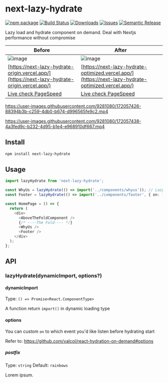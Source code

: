 # next-lazy-hydrate
[![npm package][npm-img]][npm-url]
[![Build Status][build-img]][build-url]
[![Downloads][downloads-img]][downloads-url]
[![Issues][issues-img]][issues-url]
[![Semantic Release][semantic-release-img]][semantic-release-url]

Lazy load and hydrate component on demand. Deal with Nextjs performance without compromise

| Before      | After |
| ----------- | ----------- |
| ![image](https://user-images.githubusercontent.com/9281080/172057721-dd9c7491-0a3b-4018-93e8-95115245e4c9.png)      | ![image](https://user-images.githubusercontent.com/9281080/172057767-518acf31-f9f7-4168-abcb-c889ed63e71c.png)       |
| [https://next-lazy-hydrate-origin.vercel.app/](https://next-lazy-hydrate-origin.vercel.app/)  | [https://next-lazy-hydrate-optimized.vercel.app/](https://next-lazy-hydrate-optimized.vercel.app/) |
| [Live check PageSpeed](https://pagespeed.web.dev/report?url=https%3A%2F%2Fnext-lazy-hydrate-origin.vercel.app%2F&form_factor=mobile) | [Live check PageSpeed](https://pagespeed.web.dev/report?url=https%3A%2F%2Fnext-lazy-hydrate-optimized.vercel.app%2F&form_factor=mobile)  |



https://user-images.githubusercontent.com/9281080/172057426-88394b3b-c259-4db0-b674-d996565fe9c2.mp4

https://user-images.githubusercontent.com/9281080/172057438-4a3fed9c-b232-4d95-b1e4-e968910df667.mp4



## Install

```bash
npm install next-lazy-hydrate
```

## Usage

```ts
import lazyHydrate from 'next-lazy-hydrate';

const WhyUs = lazyHydrate(() => import('../components/whyus')); // Lazy hydrate when scroll into view
const Footer = lazyHydrate(() => import('../components/footer', { on: ['hover'] })); // Lazy hydrate when users hover into the view

const HomePage = () => {
  return (
    <div>
      <AboveTheFoldComponent />
      {/* ----The Fold---- */}
      <WhyUs />
      <Footer />
    </div>
  );
};
```

## API

### lazyHydrate(dynamicImport, options?)

#### dynamicImport

Type: `() => Promise<React.ComponentType>`

A function return `import()` in dynamic loading type

#### options

You can custom `on` to which event you'd like listen before hydrating start

Refer to: https://github.com/valcol/react-hydration-on-demand#options

##### postfix

Type: `string`
Default: `rainbows`

Lorem ipsum.

[build-img]: https://github.com/thanhlmm/next-lazy-hydrate/actions/workflows/release.yml/badge.svg
[build-url]: https://github.com/thanhlmm/next-lazy-hydrate/actions/workflows/release.yml
[downloads-img]: https://img.shields.io/npm/dt/next-lazy-hydrate
[downloads-url]: https://www.npmtrends.com/next-lazy-hydrate
[npm-img]: https://img.shields.io/npm/v/next-lazy-hydrate
[npm-url]: https://www.npmjs.com/package/next-lazy-hydrate
[issues-img]: https://img.shields.io/github/issues/thanhlmm/next-lazy-hydrate
[issues-url]: https://github.com/thanhlmm/next-lazy-hydrate/issues
[codecov-img]: https://codecov.io/gh/thanhlmm/next-lazy-hydrate/branch/main/graph/badge.svg
[codecov-url]: https://codecov.io/gh/thanhlmm/next-lazy-hydrate
[semantic-release-img]: https://img.shields.io/badge/%20%20%F0%9F%93%A6%F0%9F%9A%80-semantic--release-e10079.svg
[semantic-release-url]: https://github.com/semantic-release/semantic-release
[commitizen-img]: https://img.shields.io/badge/commitizen-friendly-brightgreen.svg
[commitizen-url]: http://commitizen.github.io/cz-cli/
